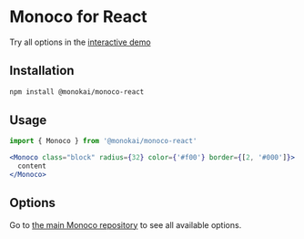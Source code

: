 # Monoco for React

Try all options in the [interactive demo](https://monokai.github.io/monoco-demo)

## Installation

```sh
npm install @monokai/monoco-react
```

## Usage

```jsx
import { Monoco } from '@monokai/monoco-react'

<Monoco class="block" radius={32} color={'#f00'} border={[2, '#000']}>
  content
</Monoco>
```

## Options

Go to [the main Monoco repository](https://github.com/monokai/monoco) to see all available options.

